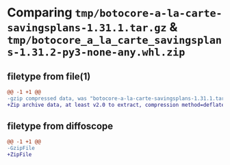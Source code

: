 # Comparing `tmp/botocore-a-la-carte-savingsplans-1.31.1.tar.gz` & `tmp/botocore_a_la_carte_savingsplans-1.31.2-py3-none-any.whl.zip`

## filetype from file(1)

```diff
@@ -1 +1 @@
-gzip compressed data, was "botocore-a-la-carte-savingsplans-1.31.1.tar", last modified: Sat Jul  8 01:42:45 2023, max compression
+Zip archive data, at least v2.0 to extract, compression method=deflate
```

## filetype from diffoscope

```diff
@@ -1 +1 @@
-GzipFile
+ZipFile
```

